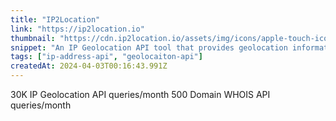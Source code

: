 ```yaml
---
title: "IP2Location"
link: "https://ip2location.io"
thumbnail: "https://cdn.ip2location.io/assets/img/icons/apple-touch-icon.png"
snippet: "An IP Geolocation API tool that provides geolocation information like country, city, ISP, proxy and so on in JSON and XML formats by using users IP addresses."
tags: ["ip-address-api", "geolocaiton-api"]
createdAt: 2024-04-03T00:16:43.991Z
---
```

30K IP Geolocation API queries/month
500 Domain WHOIS API queries/month
